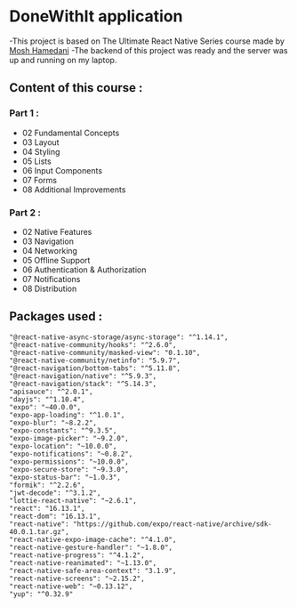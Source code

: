 # DoneWithIt application

-This project is based on The Ultimate React Native Series course made by [Mosh Hamedani](https://codewithmosh.com/p/the-ultimate-react-native-course)
-The backend of this project was ready and the server was up and running on my laptop.

## Content of this course :

### Part 1 :
* 02 Fundamental Concepts
* 03 Layout
* 04 Styling
* 05 Lists
* 06 Input Components
* 07 Forms
* 08 Additional Improvements

### Part 2 :
* 02 Native Features
* 03 Navigation
* 04 Networking
* 05 Offline Support
* 06 Authentication & Authorization
* 07 Notifications
* 08 Distribution

## Packages used :

    "@react-native-async-storage/async-storage": "^1.14.1",
    "@react-native-community/hooks": "^2.6.0",
    "@react-native-community/masked-view": "0.1.10",
    "@react-native-community/netinfo": "5.9.7",
    "@react-navigation/bottom-tabs": "^5.11.8",
    "@react-navigation/native": "^5.9.3",
    "@react-navigation/stack": "^5.14.3",
    "apisauce": "^2.0.1",
    "dayjs": "^1.10.4",
    "expo": "~40.0.0",
    "expo-app-loading": "^1.0.1",
    "expo-blur": "~8.2.2",
    "expo-constants": "^9.3.5",
    "expo-image-picker": "~9.2.0",
    "expo-location": "~10.0.0",
    "expo-notifications": "~0.8.2",
    "expo-permissions": "~10.0.0",
    "expo-secure-store": "~9.3.0",
    "expo-status-bar": "~1.0.3",
    "formik": "^2.2.6",
    "jwt-decode": "^3.1.2",
    "lottie-react-native": "~2.6.1",
    "react": "16.13.1",
    "react-dom": "16.13.1",
    "react-native": "https://github.com/expo/react-native/archive/sdk-40.0.1.tar.gz",
    "react-native-expo-image-cache": "^4.1.0",
    "react-native-gesture-handler": "~1.8.0",
    "react-native-progress": "^4.1.2",
    "react-native-reanimated": "~1.13.0",
    "react-native-safe-area-context": "3.1.9",
    "react-native-screens": "~2.15.2",
    "react-native-web": "~0.13.12",
    "yup": "^0.32.9"